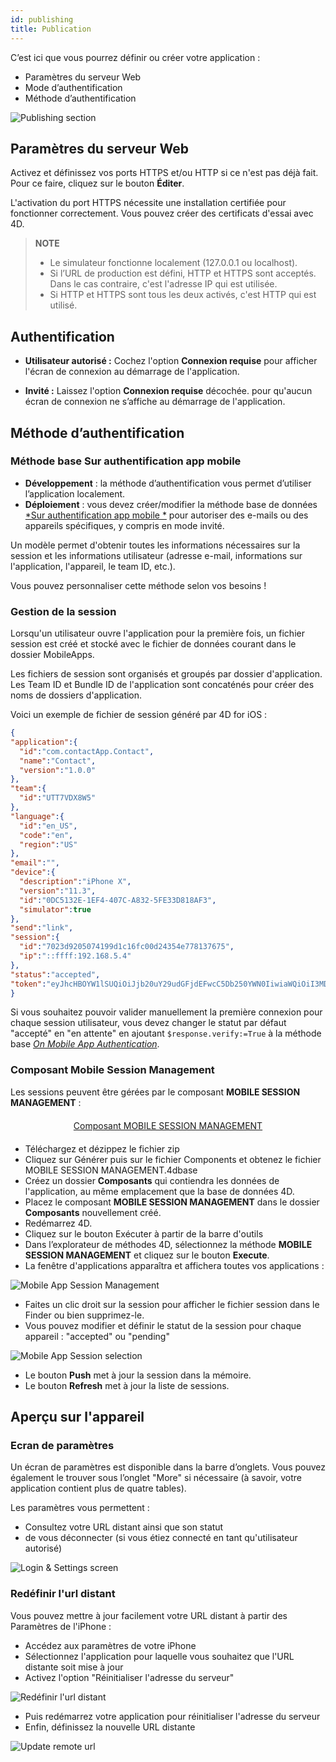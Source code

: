 ```yaml
---
id: publishing
title: Publication
---
```


C’est ici que vous pourrez définir ou créer votre application :

* Paramètres du serveur Web
* Mode d’authentification
* Méthode d’authentification

![Publishing section](assets/fr/project-editor/Publishing-section-4D-for-iOS.png)

## Paramètres du serveur Web

Activez et définissez vos ports HTTPS et/ou HTTP si ce n'est pas déjà fait. Pour ce faire, cliquez sur le bouton **Éditer**.

L'activation du port HTTPS nécessite une installation certifiée pour fonctionner correctement. Vous pouvez créer des certificats d'essai avec 4D.

> **NOTE**
> 
> * Le simulateur fonctionne localement (127.0.0.1 ou localhost).
> * Si l’URL de production est défini, HTTP et HTTPS sont acceptés. Dans le cas contraire, c'est l'adresse IP qui est utilisée.
> * Si HTTP et HTTPS sont tous les deux activés, c'est HTTP qui est utilisé.


## Authentification

* **Utilisateur autorisé :** Cochez l'option **Connexion requise** pour afficher l'écran de connexion au démarrage de l'application.

* **Invité :** Laissez l'option **Connexion requise** décochée. pour qu'aucun écran de connexion ne s’affiche au démarrage de l'application.

## Méthode d’authentification

### Méthode base Sur authentification app mobile

* **Développement** : la méthode d’authentification vous permet d’utiliser l’application localement.
* **Déploiement** : vous devez créer/modifier la méthode base de données [*Sur authentification app mobile *](https://doc.4d.com/4Dv17R3/4D/17-R3/On-Mobile-App-Authentication-database-method.301-3906587.en.html) pour autoriser des e-mails ou des appareils spécifiques, y compris en mode invité.

Un modèle permet d'obtenir toutes les informations nécessaires sur la session et les informations utilisateur (adresse e-mail, informations sur l'application, l'appareil, le team ID, etc.).

Vous pouvez personnaliser cette méthode selon vos besoins !

### Gestion de la session

Lorsqu'un utilisateur ouvre l'application pour la première fois, un fichier session est créé et stocké avec le fichier de données courant dans le dossier MobileApps.

Les fichiers de session sont organisés et groupés par dossier d'application. Les Team ID et Bundle ID de l'application sont concaténés pour créer des noms de dossiers d'application.

Voici un exemple de fichier de session généré par 4D for iOS :

```json
{
"application":{
  "id":"com.contactApp.Contact",
  "name":"Contact",
  "version":"1.0.0"
},
"team":{
  "id":"UTT7VDX8W5"
},
"language":{
  "id":"en_US",
  "code":"en",
  "region":"US"
},
"email":"",
"device":{
  "description":"iPhone X",
  "version":"11.3",
  "id":"0DC5132E-1EF4-407C-A832-5FE33D818AF3",
  "simulator":true
},
"send":"link",
"session":{
  "id":"7023d9205074199d1c16fc00d24354e778137675",
  "ip":"::ffff:192.168.5.4"
},
"status":"accepted",
"token":"eyJhcHBOYW1lSUQiOiJjb20uY29udGFjdEFwcC5Db250YWN0IiwiaWQiOiI3MDIzZDkyMDUwNzQxOTlkMWMxNmZjMDBkMjQzNTRlNzc4MTM3Njc1IiwidGVhbUlEIjoiVVRUN1ZEWDhXNSJ9"
}

```

Si vous souhaitez pouvoir valider manuellement la première connexion pour chaque session utilisateur, vous devez changer le statut par défaut "accepté" en "en attente" en ajoutant `$response.verify:=True` à la méthode base [*On Mobile App Authentication*](https://doc.4d.com/4Dv17R3/4D/17-R3/On-Mobile-App-Authentication-database-method.301-3906587.en.html).


### Composant Mobile Session Management

Les sessions peuvent être gérées par le composant **MOBILE SESSION MANAGEMENT** :

<div markdown="1" style="text-align: center; margin-top: 20px; margin-bottom: 20px">
<a class="button"
href="https://github.com/4d/Mobile-Session-Management/releases/latest">Composant MOBILE SESSION MANAGEMENT</a>
</div>

* Téléchargez et dézippez le fichier zip
* Cliquez sur Générer puis sur le fichier Components et obtenez le fichier MOBILE SESSION MANAGEMENT.4dbase
* Créez un dossier **Composants** qui contiendra les données de l'application, au même emplacement que la base de données 4D.
* Placez le composant **MOBILE SESSION MANAGEMENT** dans le dossier **Composants** nouvellement créé.
* Redémarrez 4D.
* Cliquez sur le bouton Exécuter à partir de la barre d'outils
* Dans l’explorateur de méthodes 4D, sélectionnez la méthode **MOBILE SESSION MANAGEMENT** et cliquez sur le bouton **Execute**.
* La fenêtre d'applications apparaîtra et affichera toutes vos applications :

![Mobile App Session Management](assets/en/session-management/Mobile-App-Session-Management.png)

* Faites un clic droit sur la session pour afficher le fichier session dans le Finder ou bien supprimez-le.
* Vous pouvez modifier et définir le statut de la session pour chaque appareil : "accepted" ou "pending"

![Mobile App Session selection](assets/en/session-management/Mobile-App-Session-Management-selected.png)

* Le bouton **Push** met à jour la session dans la mémoire.
* Le bouton **Refresh** met à jour la liste de sessions.

## Aperçu sur l'appareil

### Ecran de paramètres

Un écran de paramètres est disponible dans la barre d’onglets. Vous pouvez également le trouver sous l’onglet "More" si nécessaire (à savoir, votre application contient plus de quatre tables).

Les paramètres vous permettent :

* Consultez votre URL distant ainsi que son statut
* de vous déconnecter (si vous étiez connecté en tant qu'utilisateur autorisé)

![Login & Settings screen](assets/en/project-editor/Login-Settings-screen-Publishing-section-4D-for-iOS.png)


### Redéfinir l'url distant

Vous pouvez mettre à jour facilement votre URL distant à partir des Paramètres de l'iPhone :

* Accédez aux paramètres de votre iPhone
* Sélectionnez l'application pour laquelle vous souhaitez que l'URL distante soit mise à jour
* Activez l'option "Réinitialiser l'adresse du serveur"

![Redéfinir l'url distant](assets/en/project-editor/Reset-remote-url.png)

* Puis redémarrez votre application pour réinitialiser l'adresse du serveur
* Enfin, définissez la nouvelle URL distante

![Update remote url](assets/en/project-editor/Update-remote-url.png)